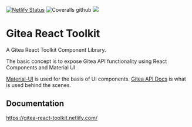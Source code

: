 [![Netlify Status](https://api.netlify.com/api/v1/badges/bdf2f405-9184-49b6-a40c-a6e441e01161/deploy-status)](https://app.netlify.com/sites/gitea-react-toolkit/deploys)
![Coveralls github](https://img.shields.io/coveralls/github/unfoldingWord/gitea-react-toolkit?label=Core%20Unit%20Tests)
![ ](https://github.com/unfoldingWord/gitea-react-toolkit/workflows/Install%2C%20Build%20%26%20Run%20Cypress/badge.svg?branch=master)


# Gitea React Toolkit

A Gitea React Toolkit Component Library.

The basic concept is to expose Gitea API functionality using React Components and Material UI.

[Material-UI](https://material-ui.com/) is used for the basis of UI components.
[Gitea API Docs](https://try.gitea.io/api/swagger#/) is what is used behind the scenes.

## Documentation
https://gitea-react-toolkit.netlify.com/
